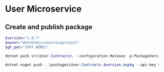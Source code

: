 # User Microservice

## Create and publish package

```powershell
$version="1.0.7"
$owner="dotnetmicroserviceproject"
$gh_pat="[PAT HERE]"

dotnet pack src\User.Contracts\ --configuration Release -p:PackageVersion=$version -p:RepositoryUrl=https://github.com/$owner/user -o ..\packages

dotnet nuget push ..\packages\User.Contracts.$version.nupkg --api-key $gh_pat --source "github"

```
